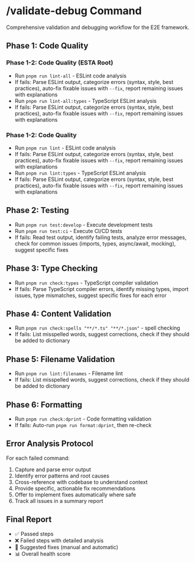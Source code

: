 # /validate-debug Command

Comprehensive validation and debugging workflow for the E2E framework.

## Phase 1: Code Quality

### Phase 1-2: Code Quality (ESTA Root)

- Run `pnpm run lint-all` - ESLint code analysis
- If fails: Parse ESLint output, categorize errors (syntax, style, best practices), auto-fix fixable issues with `--fix`, report remaining issues with explanations
- Run `pnpm run lint-all:types` - TypeScript ESLint analysis
- If fails: Parse ESLint output, categorize errors (syntax, style, best practices), auto-fix fixable issues with `--fix`, report remaining issues with explanations

### Phase 1-2: Code Quality

- Run `pnpm run lint` - ESLint code analysis
- If fails: Parse ESLint output, categorize errors (syntax, style, best practices), auto-fix fixable issues with `--fix`, report remaining issues with explanations
- Run `pnpm run lint:types` - TypeScript ESLint analysis
- If fails: Parse ESLint output, categorize errors (syntax, style, best practices), auto-fix fixable issues with `--fix`, report remaining issues with explanations

## Phase 2: Testing

- Run `pnpm run test:develop` - Execute development tests
- Run `pnpm run test:ci` - Execute CI/CD tests
- If fails: Read test output, identify failing tests, analyze error messages, check for common issues (imports, types, async/await, mocking), suggest specific fixes

## Phase 3: Type Checking

- Run `pnpm run check:types` - TypeScript compiler validation
- If fails: Parse TypeScript compiler errors, identify missing types, import issues, type mismatches, suggest specific fixes for each error

## Phase 4: Content Validation

- Run `pnpm run check:spells "**/*.ts" "**/*.json"` - spell checking
- If fails: List misspelled words, suggest corrections, check if they should be added to dictionary

## Phase 5: Filename Validation

- Run `pnpm run lint:filenames` - Filename lint
- If fails: List misspelled words, suggest corrections, check if they should be added to dictionary

## Phase 6: Formatting

- Run `pnpm run check:dprint` - Code formatting validation
- If fails: Auto-run `pnpm run format:dprint`, then re-check

## Error Analysis Protocol

For each failed command:

1. Capture and parse error output
2. Identify error patterns and root causes
3. Cross-reference with codebase to understand context
4. Provide specific, actionable fix recommendations
5. Offer to implement fixes automatically where safe
6. Track all issues in a summary report

## Final Report

- ✅ Passed steps
- ❌ Failed steps with detailed analysis
- 🔧 Suggested fixes (manual and automatic)
- 📊 Overall health score

